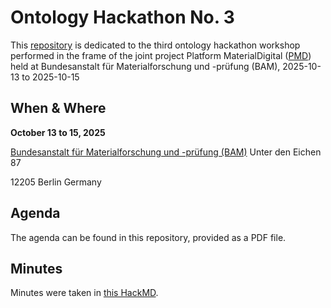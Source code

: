 # Ontology Hackathon No. 3

This [repository](https://github.com/materialdigital/ontology-hackathon-3) is dedicated to the third ontology hackathon workshop performed in the frame of the joint project Platform MaterialDigital ([PMD](https://materialdigital.de/)) held at Bundesanstalt für Materialforschung und -prüfung (BAM), 2025-10-13 to 2025-10-15

## When & Where
**October 13 to 15, 2025**

[Bundesanstalt für Materialforschung und -prüfung (BAM)](https://www.google.com/maps/place/Bundesanstalt+f%C3%BCr+Materialforschung+und+-pr%C3%BCfung+(BAM)/@52.443006,13.2851092,17z/data=!3m2!4b1!5s0x47a85a437c0d81c1:0x33d4b454b923d2ad!4m6!3m5!1s0x47a85a672f774e93:0x4013d2e5d3b32d77!8m2!3d52.443006!4d13.2876841!16s%2Fg%2F11bw46skmt!5m1!1e1?entry=ttu&g_ep=EgoyMDI1MTAwOC4wIKXMDSoASAFQAw%3D%3D)
Unter den Eichen 87

12205 Berlin
Germany

## Agenda
The agenda can be found in this repository, provided as a PDF file.

## Minutes

Minutes were taken in [this HackMD](https://hackmd.io/7iZRuIiERKCXAA7YoRWCEQ).